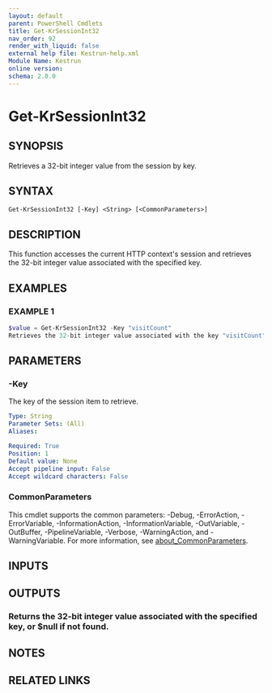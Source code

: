 ```yaml
---
layout: default
parent: PowerShell Cmdlets
title: Get-KrSessionInt32
nav_order: 92
render_with_liquid: false
external help file: Kestrun-help.xml
Module Name: Kestrun
online version:
schema: 2.0.0
---
```


# Get-KrSessionInt32

## SYNOPSIS
Retrieves a 32-bit integer value from the session by key.

## SYNTAX

```
Get-KrSessionInt32 [-Key] <String> [<CommonParameters>]
```

## DESCRIPTION
This function accesses the current HTTP context's session and retrieves the 32-bit integer value
associated with the specified key.

## EXAMPLES

### EXAMPLE 1
```powershell
$value = Get-KrSessionInt32 -Key "visitCount"
Retrieves the 32-bit integer value associated with the key "visitCount" from the session.
```

## PARAMETERS

### -Key
The key of the session item to retrieve.

```yaml
Type: String
Parameter Sets: (All)
Aliases:

Required: True
Position: 1
Default value: None
Accept pipeline input: False
Accept wildcard characters: False
```

### CommonParameters
This cmdlet supports the common parameters: -Debug, -ErrorAction, -ErrorVariable, -InformationAction, -InformationVariable, -OutVariable, -OutBuffer, -PipelineVariable, -Verbose, -WarningAction, and -WarningVariable. For more information, see [about_CommonParameters](http://go.microsoft.com/fwlink/?LinkID=113216).

## INPUTS

## OUTPUTS

### Returns the 32-bit integer value associated with the specified key, or $null if not found.
## NOTES

## RELATED LINKS
